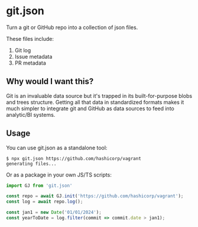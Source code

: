 # git.json

Turn a git or GitHub repo into a collection of json files.

These files include:

  1. Git log
  2. Issue metadata
  3. PR metadata

## Why would I want this?

Git is an invaluable data source but it's trapped in its built-for-purpose blobs and trees structure. Getting all that data in standardized formats makes it much simpler to integrate git and GitHub as data sources to feed into analytic/BI systems.

## Usage

You can use git.json as a standalone tool:

```shellsession
$ npx git.json https://github.com/hashicorp/vagrant
generating files...
```

Or as a package in your own JS/TS scripts:

```js
import GJ from 'git.json'

const repo = await GJ.init('https://github.com/hashicorp/vagrant');
const log = await repo.log();

const jan1 = new Date('01/01/2024');
const yearToDate = log.filter(commit => commit.date > jan1);
```
